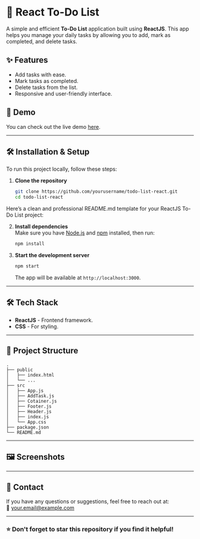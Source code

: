 # 📝 React To-Do List

A simple and efficient **To-Do List** application built using **ReactJS**. This app helps you manage your daily tasks by allowing you to add, mark as completed, and delete tasks.

## ✨ Features

- Add tasks with ease.
- Mark tasks as completed.
- Delete tasks from the list.
- Responsive and user-friendly interface.

## 🚀 Demo

You can check out the live demo [here](#).

---

## 🛠️ Installation & Setup

To run this project locally, follow these steps:

1. **Clone the repository**  
   ```bash
   git clone https://github.com/yourusername/todo-list-react.git
   cd todo-list-react
Here’s a clean and professional README.md template for your ReactJS To-Do List project:  

2. **Install dependencies**  
   Make sure you have [Node.js](https://nodejs.org) and [npm](https://www.npmjs.com/) installed, then run:  
   ```bash
   npm install
   ```

3. **Start the development server**  
   ```bash
   npm start
   ```
   The app will be available at `http://localhost:3000`.

---

## 🛠️ Tech Stack

- **ReactJS** - Frontend framework.
- **CSS** - For styling.

---

## 📁 Project Structure

```plaintext
.
├── public
│   ├── index.html
│   └── ...
├── src
│   ├── App.js
│   ├── AddTask.js
│   ├── Cotainer.js
│   ├── Footer.js
│   ├── Header.js
│   ├── index.js
│   └── App.css
├── package.json
└── README.md
```

---

## 🖼️ Screenshots

---

## 📧 Contact

If you have any questions or suggestions, feel free to reach out at:  
📧 [your.email@example.com](mailto:neevahuja888@fmail.com)  

---

### ⭐ Don't forget to star this repository if you find it helpful!
```


